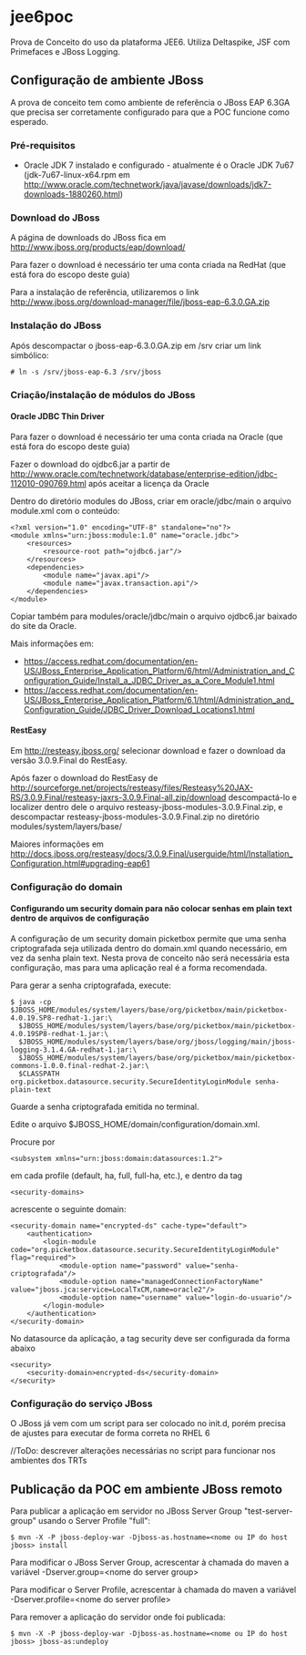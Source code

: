 jee6poc
=======

Prova de Conceito do uso da plataforma JEE6. Utiliza Deltaspike, JSF com Primefaces e JBoss Logging.

Configuração de ambiente JBoss
------------------------------

A prova de conceito tem como ambiente de referência o JBoss EAP 6.3GA que precisa ser corretamente 
configurado para que a POC funcione como esperado.

### Pré-requisitos ###

* Oracle JDK 7 instalado e configurado - atualmente é o Oracle JDK 7u67 (jdk-7u67-linux-x64.rpm em 
http://www.oracle.com/technetwork/java/javase/downloads/jdk7-downloads-1880260.html)

### Download do JBoss ###

A página de downloads do JBoss fica em http://www.jboss.org/products/eap/download/

Para fazer o download é necessário ter uma conta criada na RedHat (que está fora do escopo deste guia)

Para a instalação de referência, utilizaremos o link http://www.jboss.org/download-manager/file/jboss-eap-6.3.0.GA.zip

### Instalação do JBoss ###

Após descompactar o jboss-eap-6.3.0.GA.zip em /srv criar um link simbólico:

    # ln -s /srv/jboss-eap-6.3 /srv/jboss

### Criação/instalação de módulos do JBoss ###

#### Oracle JDBC Thin Driver ####

Para fazer o download é necessário ter uma conta criada na Oracle (que está fora do escopo deste guia)

Fazer o download do ojdbc6.jar a partir de http://www.oracle.com/technetwork/database/enterprise-edition/jdbc-112010-090769.html após aceitar a licença da Oracle

Dentro do diretório modules do JBoss, criar em oracle/jdbc/main o arquivo module.xml com o conteúdo:

    <?xml version="1.0" encoding="UTF-8" standalone="no"?>
    <module xmlns="urn:jboss:module:1.0" name="oracle.jdbc">
        <resources>
            <resource-root path="ojdbc6.jar"/>
        </resources>
        <dependencies>
            <module name="javax.api"/>
            <module name="javax.transaction.api"/>
        </dependencies>
    </module>

Copiar também para modules/oracle/jdbc/main o arquivo ojdbc6.jar baixado do site da Oracle.

Mais informações em:

* https://access.redhat.com/documentation/en-US/JBoss_Enterprise_Application_Platform/6/html/Administration_and_Configuration_Guide/Install_a_JDBC_Driver_as_a_Core_Module1.html
* https://access.redhat.com/documentation/en-US/JBoss_Enterprise_Application_Platform/6.1/html/Administration_and_Configuration_Guide/JDBC_Driver_Download_Locations1.html

#### RestEasy ####

Em http://resteasy.jboss.org/ selecionar download e fazer o download da versão 3.0.9.Final do RestEasy.

Após fazer o download do RestEasy de http://sourceforge.net/projects/resteasy/files/Resteasy%20JAX-RS/3.0.9.Final/resteasy-jaxrs-3.0.9.Final-all.zip/download
descompactá-lo e localizer dentro dele o arquivo resteasy-jboss-modules-3.0.9.Final.zip, e 
descompactar resteasy-jboss-modules-3.0.9.Final.zip no diretório modules/system/layers/base/

Maiores informações em http://docs.jboss.org/resteasy/docs/3.0.9.Final/userguide/html/Installation_Configuration.html#upgrading-eap61

### Configuração do domain ###

#### Configurando um security domain para não colocar senhas em plain text dentro de arquivos de configuração ####

A configuração de um security domain picketbox permite que uma senha criptografada seja utilizada dentro do domain.xml
quando necessário, em vez da senha plain text. Nesta prova de conceito não será necessária esta configuração, mas para
uma aplicação real é a forma recomendada.

Para gerar a senha criptografada, execute:

    $ java -cp $JBOSS_HOME/modules/system/layers/base/org/picketbox/main/picketbox-4.0.19.SP8-redhat-1.jar:\
      $JBOSS_HOME/modules/system/layers/base/org/picketbox/main/picketbox-4.0.19SP8-redhat-1.jar:\
      $JBOSS_HOME/modules/system/layers/base/org/jboss/logging/main/jboss-logging-3.1.4.GA-redhat-1.jar:\
      $JBOSS_HOME/modules/system/layers/base/org/picketbox/main/picketbox-commons-1.0.0.final-redhat-2.jar:\
      $CLASSPATH org.picketbox.datasource.security.SecureIdentityLoginModule senha-plain-text

Guarde a senha criptografada emitida no terminal.

Edite o arquivo $JBOSS_HOME/domain/configuration/domain.xml.

Procure por

    <subsystem xmlns="urn:jboss:domain:datasources:1.2">

em cada profile (default, ha, full, full-ha, etc.), e dentro da tag

    <security-domains>

acrescente o seguinte domain:

    <security-domain name="encrypted-ds" cache-type="default">
        <authentication>
            <login-module code="org.picketbox.datasource.security.SecureIdentityLoginModule" flag="required">
                <module-option name="password" value="senha-criptografada"/>
                <module-option name="managedConnectionFactoryName" value="jboss.jca:service=LocalTxCM,name=oracle2"/>
                <module-option name="username" value="login-do-usuario"/>
            </login-module>
        </authentication>
    </security-domain>

No datasource da aplicação, a tag security deve ser configurada da forma abaixo

    <security>
        <security-domain>encrypted-ds</security-domain>
    </security>

### Configuração do serviço JBoss ###

O JBoss já vem com um script para ser colocado no init.d, porém precisa de ajustes para executar de forma correta no RHEL 6

//ToDo: descrever alterações necessárias no script para funcionar nos ambientes dos TRTs

Publicação da POC em ambiente JBoss remoto
------------------------------------------

Para publicar a aplicação em servidor no JBoss Server Group "test-server-group" usando o Server Profile "full":

    $ mvn -X -P jboss-deploy-war -Djboss-as.hostname=<nome ou IP do host jboss> install

Para modificar o JBoss Server Group, acrescentar à chamada do maven a variável -Dserver.group=\<nome do server group\>

Para modificar o Server Profile, acrescentar à chamada do maven a variável -Dserver.profile=\<nome do server profile\>

Para remover a aplicação do servidor onde foi publicada:

    $ mvn -X -P jboss-deploy-war -Djboss-as.hostname=<nome ou IP do host jboss> jboss-as:undeploy

